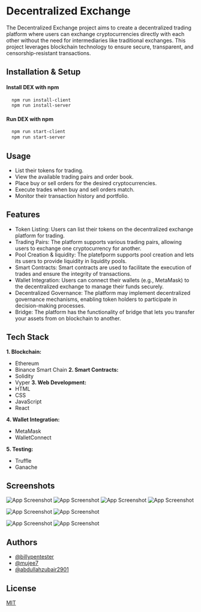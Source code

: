 
# Decentralized Exchange

The Decentralized Exchange project aims to create a decentralized trading platform where users can exchange cryptocurrencies directly with each other without the need for intermediaries like traditional exchanges. This project leverages blockchain technology to ensure secure, transparent, and censorship-resistant transactions.






## Installation & Setup

#### Install DEX with npm

```bash
  npm run install-client
  npm run install-server
```

#### Run DEX with npm

```bash
  npm run start-client
  npm run start-server
```




    
## Usage

* List their tokens for trading.
* View the available trading pairs and order book.
* Place buy or sell orders for the desired cryptocurrencies.
* Execute trades when buy and sell orders match.
* Monitor their transaction history and portfolio.
## Features

- Token Listing: Users can list their tokens on the decentralized exchange platform for trading.
- Trading Pairs: The platform supports various trading pairs, allowing users to exchange one cryptocurrency for another.
- Pool Creation & liquidity: The platefporm supports pool creation and lets its users to provide liquidity in liquidity pools.
- Smart Contracts: Smart contracts are used to facilitate the execution of trades and ensure the integrity of transactions.
- Wallet Integration: Users can connect their wallets (e.g., MetaMask) to the decentralized exchange to manage their funds securely.
- Decentralized Governance: The platform may implement decentralized governance mechanisms, enabling token holders to participate in decision-making processes.
- Bridge: The platform has the functionality of bridge that lets you transfer your assets from on blockchain to another.

## Tech Stack


**1. Blockchain:**
- Ethereum
- Binance Smart Chain
**2. Smart Contracts:** 
- Solidity
- Vyper
**3. Web Development:**
- HTML
- CSS
- JavaScript 
- React
    
**4. Wallet Integration:**
- MetaMask
- WalletConnect

**5. Testing:**
- Truffle
- Ganache


## Screenshots

![App Screenshot](https://raw.githubusercontent.com/billypentester/decentralized-exchange/main/screenshots/screencapture-localhost-3000-2023-07-16-12_09_45.png)
![App Screenshot](https://raw.githubusercontent.com/billypentester/decentralized-exchange/main/screenshots/screencapture-localhost-3000-2023-07-16-12_15_43.png)
![App Screenshot](https://raw.githubusercontent.com/billypentester/decentralized-exchange/main/screenshots/screencapture-localhost-3000-swap-2023-07-16-12_10_31.png)
![App Screenshot](https://raw.githubusercontent.com/billypentester/decentralized-exchange/main/screenshots/screencapture-localhost-3000-tokens-create-2023-07-16-12_10_53.png)

![App Screenshot](https://raw.githubusercontent.com/billypentester/decentralized-exchange/main/screenshots/screencapture-localhost-3000-tokens-top-2023-07-16-13_11_17.png)
![App Screenshot](https://raw.githubusercontent.com/billypentester/decentralized-exchange/main/screenshots/screencapture-localhost-3000-tokens-stats-0x464f5831DbB146DaCe9F28fb106b893cfcE37034-2023-07-16-13_11_53.png)

![App Screenshot](https://raw.githubusercontent.com/billypentester/decentralized-exchange/main/screenshots/screencapture-localhost-3000-pools-create-2023-07-16-12_14_31.png)
![App Screenshot](https://raw.githubusercontent.com/billypentester/decentralized-exchange/main/screenshots/screencapture-localhost-3000-bridge-use-2023-07-16-12_15_08.png)



## Authors

- [@billypentester](https://www.github.com/billypentester)
- [@mujee7](https://www.github.com/mujee7)
- [@abdullahzubair2901](https://www.github.com/abdullahzubair2901)


## License

[MIT](https://choosealicense.com/licenses/mit/)

